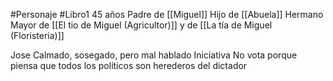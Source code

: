 #Personaje #Libro1 
45 años
Padre de [[Miguel]]
Hijo de [[Abuela]]
Hermano Mayor de [[El tio de Miguel (Agricultor)]] y de [[La tía de Miguel (Floristeria)]]

Jose
Calmado, sosegado, pero mal hablado
Iniciativa
No vota porque piensa que todos los políticos son herederos del dictador
